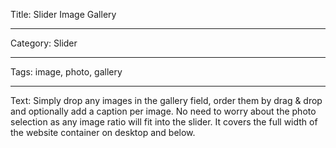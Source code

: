 Title: Slider Image Gallery

---

Category: Slider

---

Tags: image, photo, gallery

---

Text: Simply drop any images in the gallery field, order them by drag & drop and optionally add a caption per image. No need to worry about the photo selection as any image ratio will fit into the slider. It covers the full width of the website container on desktop and below.
